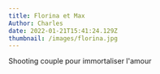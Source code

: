 ```yaml
---
title: Florina et Max
Author: Charles
date: 2022-01-21T15:41:24.129Z
thumbnail: /images/florina.jpg
---
```

Shooting couple pour immortaliser l'amour